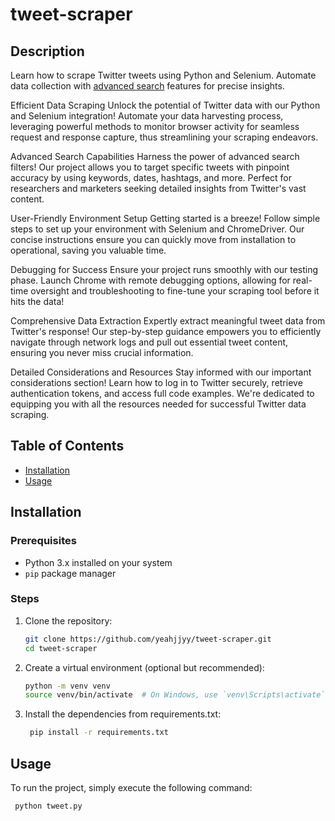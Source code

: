 # tweet-scraper

## Description

Learn how to scrape Twitter tweets using Python and Selenium. Automate data collection with [advanced search](https://github.com/igorbrigadir/twitter-advanced-search) features for precise insights.
 

Efficient Data Scraping
Unlock the potential of Twitter data with our Python and Selenium integration! Automate your data harvesting process, leveraging powerful methods to monitor browser activity for seamless request and response capture, thus streamlining your scraping endeavors.

Advanced Search Capabilities
Harness the power of advanced search filters! Our project allows you to target specific tweets with pinpoint accuracy by using keywords, dates, hashtags, and more. Perfect for researchers and marketers seeking detailed insights from Twitter's vast content.

User-Friendly Environment Setup
Getting started is a breeze! Follow simple steps to set up your environment with Selenium and ChromeDriver. Our concise instructions ensure you can quickly move from installation to operational, saving you valuable time.

Debugging for Success
Ensure your project runs smoothly with our testing phase. Launch Chrome with remote debugging options, allowing for real-time oversight and troubleshooting to fine-tune your scraping tool before it hits the data!

Comprehensive Data Extraction
Expertly extract meaningful tweet data from Twitter's response! Our step-by-step guidance empowers you to efficiently navigate through network logs and pull out essential tweet content, ensuring you never miss crucial information.

Detailed Considerations and Resources
Stay informed with our important considerations section! Learn how to log in to Twitter securely, retrieve authentication tokens, and access full code examples. We're dedicated to equipping you with all the resources needed for successful Twitter data scraping.

## Table of Contents

- [Installation](#installation)
- [Usage](#usage)


## Installation

### Prerequisites

- Python 3.x installed on your system
- `pip` package manager

### Steps

1. Clone the repository:
   ```bash
   git clone https://github.com/yeahjjyy/tweet-scraper.git
   cd tweet-scraper
2. Create a virtual environment (optional but recommended):
   ```bash
   python -m venv venv
   source venv/bin/activate  # On Windows, use `venv\Scripts\activate`
3. Install the dependencies from requirements.txt:
   ```bash
    pip install -r requirements.txt

## Usage
To run the project, simply execute the following command:
   ```bash
    python tweet.py
